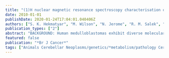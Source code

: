 ```yaml
---
title: "(1)H nuclear magnetic resonance spectroscopy characterisation of metabolic phenotypes in the medulloblastoma of the SMO transgenic mice"
date: 2010-01-01
publishDate: 2020-01-24T17:04:01.040406Z
authors: ["S. K. Hekmatyar", "M. Wilson", "N. Jerome", "R. M. Salek", "J. L. Griffin", "A. Peet", "R. A. Kauppinen"]
publication_types: ["2"]
abstract: "BACKGROUND: Human medulloblastomas exhibit diverse molecular pathology. Aberrant hedgehog signalling is found in 20-30% of human medulloblastomas with largely unknown metabolic consequences. METHODS: Transgenic mice over-expressing smoothened (SMO) receptor in granule cell precursors with high incidence of exophytic medulloblastomas were sequentially followed up by magnetic resonance imaging (MRI) and characterised for metabolite phenotypes by (1)H MR spectroscopy (MRS) in vivo and ex vivo using high-resolution magic angle spinning (HR-MAS) (1)H MRS. RESULTS: Medulloblastomas in the SMO mice presented as T hyperintense tumours in MRI. These tumours showed low concentrations of N-acetyl aspartate and high concentrations of choline-containing metabolites (CCMs), glycine, and taurine relative to the cerebellar parenchyma in the wild-type (WT) C57BL/6 mice. In contrast, (1)H MRS metabolite concentrations in normal appearing cerebellum of the SMO mice were not different from those in the WT mice. Macromolecule and lipid (1)H MRS signals in SMO medulloblastomas were not different from those detected in the cerebellum of WT mice. The HR-MAS analysis of SMO medulloblastomas confirmed the in vivo (1)H MRS metabolite profiles, and additionally revealed that phosphocholine was strongly elevated in medulloblastomas accounting for the high in vivo CCM. CONCLUSIONS: These metabolite profiles closely mirror those reported from human medulloblastomas confirming that SMO mice provide a realistic model for investigating metabolic aspects of this disease. Taurine, glycine, and CCM are potential metabolite biomarkers for the SMO medulloblastomas. The MRS data from the medulloblastomas with defined molecular pathology is discussed in the light of metabolite profiles reported from human tumours."
featured: false
publication: "*Br J Cancer*"
tags: ["Animals Cerebellar Neoplasms/genetics/*metabolism/pathology Cerebellum/chemistry/metabolism/pathology Choline/analysis/metabolism Hydrogen/chemistry Male Medulloblastoma/genetics/*metabolism/pathology *Metabolome Mice Mice", "Inbred C57BL Mice", "Transgenic *Nuclear Magnetic Resonance", "Biomolecular Phenotype Receptors", "G-Protein-Coupled/*genetics/physiology Taurine/analysis/metabolism Tumor Burden/physiology Tumor Markers", "Biological/analysis/metabolism"]
---
```


